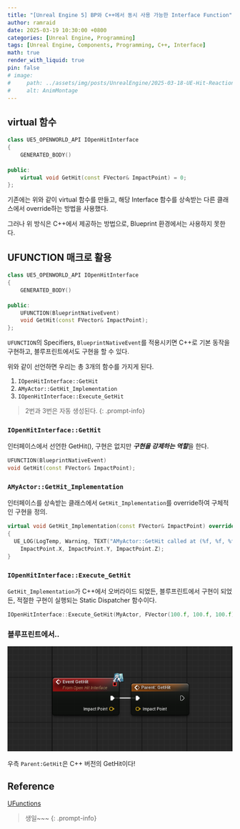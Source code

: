 ```yaml
---
title: "[Unreal Engine 5] BP와 C++에서 동시 사용 가능한 Interface Function"
author: ramraid
date: 2025-03-19 10:30:00 +0800
categories: [Unreal Engine, Programming]
tags: [Unreal Engine, Components, Programming, C++, Interface]
math: true
render_with_liquid: true
pin: false
# image:
#     path: ../assets/img/posts/UnrealEngine/2025-03-18-UE-Hit-Reaction-01.png
#     alt: AnimMontage
---
```


## virtual 함수

```cpp
class UE5_OPENWORLD_API IOpenHitInterface
{
	GENERATED_BODY()

public:
	virtual void GetHit(const FVector& ImpactPoint) = 0;
};
```

기존에는 위와 같이 virtual 함수를 만들고, 해당 Interface 함수를 상속받는 다른 클래스에서 override하는 방법을 사용했다.

그러나 위 방식은 C++에서 제공하는 방법으로, Blueprint 환경에서는 사용하지 못한다.

## UFUNCTION 매크로 활용

```cpp
class UE5_OPENWORLD_API IOpenHitInterface
{
	GENERATED_BODY()

public:
	UFUNCTION(BlueprintNativeEvent)
	void GetHit(const FVector& ImpactPoint);
};
```
`UFUNCTION`의 Specifiers, `BlueprintNativeEvent`를 적용시키면 C++로 기본 동작을 구현하고, 블루프린트에서도 구현을 할 수 있다.

위와 같이 선언하면 우리는 총 3개의 함수를 가지게 된다.

1. `IOpenHitInterface::GetHit`
2. `AMyActor::GetHit_Implementation`
3. `IOpenHitInterface::Execute_GetHit`

> 2번과 3번은 자동 생성된다.
{: .prompt-info}

### `IOpenHitInterface::GetHit`

인터페이스에서 선언한 GetHit(), 구현은 없지만 ***구현을 강제하는 역할***을 한다.

```cpp
UFUNCTION(BlueprintNativeEvent)
void GetHit(const FVector& ImpactPoint);
```

### `AMyActor::GetHit_Implementation`

인터페이스를 상속받는 클래스에서 `GetHit_Implementation`를 override하여 구체적인 구현을 정의.

```cpp
virtual void GetHit_Implementation(const FVector& ImpactPoint) override
{
  UE_LOG(LogTemp, Warning, TEXT("AMyActor::GetHit called at (%f, %f, %f)"), 
    ImpactPoint.X, ImpactPoint.Y, ImpactPoint.Z);
}
```

### `IOpenHitInterface::Execute_GetHit`

`GetHit_Implementation`가 C++에서 오버라이드 되었든, 블루프린트에서 구현이 되었든, 적절한 구현이 실행되는 Static Dispatcher 함수이다.

```cpp
IOpenHitInterface::Execute_GetHit(MyActor, FVector(100.f, 100.f, 100.f));
```

### 블루프린트에서..

![GetHit in Blueprint](../assets/img/posts/UnrealEngine/2025-03-19-UE-BlueprintNativeEvent-01.png)

우측 `Parent:GetHit`은 C++ 버전의 GetHit이다!

## Reference

[UFunctions](https://dev.epicgames.com/documentation/ko-kr/unreal-engine/ufunctions-in-unreal-engine)

> 생일~~~
{: .prompt-info}
